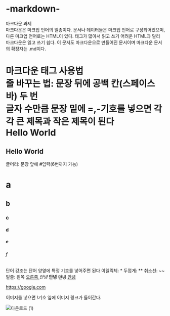 # -markdown-
마크다운 과제  
마크다운은 마크업 언어의 일종이다.  문서나 데이터들은 마크업 언어로 구성되어있으며, 다른 마크업 언어로는 HTML이 있다.  태그가 많아서 읽고 쓰기 어려운 HTML과 달리 마크다운은 읽고 쓰기 쉽다.  이 문서도 마크다운으로 만들어진 문서이며 마크다운 문서의 확장자는 .md이다.  

마크다운 태그 사용법  
줄 바꾸는 법: 문장 뒤에 공백 칸(스페이스바) 두 번  
글자 수만큼 문장 밑에 =,-기호를 넣으면 각각 큰 제목과 작은 제목이 된다  
Hello World
===========
Hello World
-----------
    
글머리: 문장 앞에 #입력(6번까지 가능)
# a
## b
### c
#### d
##### e
###### f

단어 강조는 단어 양옆에 특정 기호를 넣어주면 된다
이텔릭체: * 두껍게: ** 취소선: ~~ 밑줄: 왼쪽 <u> 오른쪽 </u>
*안녕*
**안녕**
~~안녕~~
<u>안녕</u>

https://google.com

이미지를 넣으면 !기호 옆에 이미지 링크가 들어간다.

![다운로드 (1)](https://user-images.githubusercontent.com/113878783/195328141-2f9a5a6e-a530-48ab-8374-4ddfb30f46b3.png)

